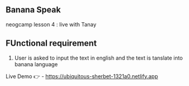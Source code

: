 ## Banana Speak
neogcamp lesson 4  : live with Tanay
## FUnctional requirement
1. User is asked to input the text in english and the text is tanslate into banana language

Live Demo 👉 - https://ubiquitous-sherbet-1321a0.netlify.app
